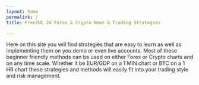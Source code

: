 ```yaml
---
layout: home
permalink: /
title: FreeINC 24 Forex & Crypto News & Trading Strategies

---
```

Here on this site you will find strategies that are easy to learn as well as implementing them on you demo or even live accounts.  Most of these beginner friendly methods can be used on either Forex or Crypto charts and on any time scale. Whether it be EUR/GDP on a 1 MIN chart or BTC on a 1 HR chart these strategies and methods will easily fit into your trading style and risk management. 


